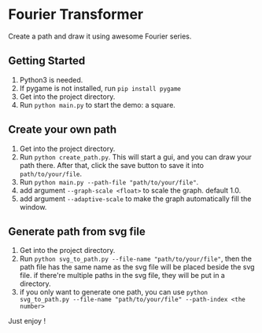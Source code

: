 # Fourier Transformer

Create a path and draw it using awesome Fourier series.

## Getting Started
1. Python3 is needed.
2. If pygame is not installed, run `pip install pygame`
3. Get into the project directory.
4. Run `python main.py` to start the demo: a square.

## Create your own path
1. Get into the project directory.
2. Run `python create_path.py`. This will start a gui, and you can draw your path there.
   After that, click the save button to save it into `path/to/your/file`.
3. Run `python main.py --path-file "path/to/your/file"`.
4. add argument `--graph-scale <float>` to scale the graph. default 1.0.
5. add argument `--adaptive-scale` to make the graph automatically fill the window.

## Generate path from svg file
1. Get into the project directory.
2. Run `python svg_to_path.py --file-name "path/to/your/file"`, then the path file has the same name as the svg file will be placed beside the svg file. if there're multiple paths in the svg file, they will be put in a directory.
3. if you only want to generate one path, you can use `python svg_to_path.py --file-name "path/to/your/file" --path-index <the number>`

Just enjoy !